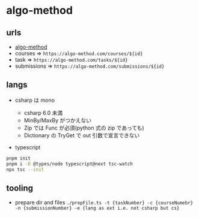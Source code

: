 # algo-method

## urls

- [algo-method](https://algo-method.com/tasks)
- courses => `https://algo-method.com/courses/${id}`
- task => `https://algo-method.com/tasks/${id}`
- submissions => `https://algo-method.com/submissions/${id}`

## langs

- csharp は mono

  - csharp 6.0 未満
  - MinBy/MaxBy がつかえない
  - Zip では Func が必須(python 式の zip であっても)
  - Dictionary の TryGet で out 引数で宣言できない

- typescript

```sh
pnpm init
pnpm i -D @types/node typescript@next tsc-watch
npx tsc --init
```

## tooling

- prepare dir and files
  `./prepFile.ts -t {taskNumber} -c {courseNumebr} -n {submissionNumber} -e {lang as ext i.e. not csharp but cs}`
